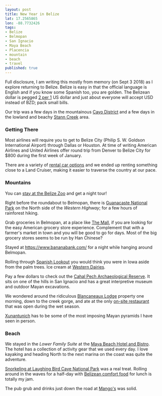 ```yaml
---
layout: post
title: New Year in Belize
lat: 17.2565865
lon: -88.7732426
tags:
- Belize
- Belmopan
- San Ignacio
- Maya Beach
- Placencia
- mountain
- beach
- travel
published: true
---
```

Full disclosure, I am writing this mostly from memory (on Sept 3 2018) as I explore returning to Belize.
Belize is easy in that the official language is English and if you know some Spanish too, you are golden.
The Belizean dollar is pegged [2 per 1](https://www.xe.com/currencycharts/?from=USD&to=BZD&view=10Y) US dollar
and just about everyone will accept USD instead of BZD; pack small bills.

Our trip was a few days in the mountainous [Cayo District](https://en.wikipedia.org/wiki/Cayo_District)
and a few days in the lowland and beachy [Stann Creek](https://en.wikipedia.org/wiki/Stann_Creek_District) area.

### Getting There
Most airlines will require you to get to Belize City (Philip S. W. Goldson International Airport)
through Dallas or Houston. At time of writing American Airlines and United Airlines offer round trip
from Denver to Belize City for $800 during the first week of January.

There are a variety of [rental car options](http://www.pgiabelize.com/passenger-info/travel-and-ground-transportation/)
and we ended up renting something close to a Land Cruiser, making it easier to traverse the country at our pace.

### Mountains
You can [stay at the Belize Zoo](http://www.belizezoo.org/accommodation/accommodations.html) and get a night tour!

Right before the roundabout to Belmopan, there is [Guanacaste National Park](https://goo.gl/maps/QQDwGgNMzpS2) on
the North side of the _Western Highway_; for a few hours of rainforest hiking.

Grab groceries in Belmopan, at a place like [The Mall](https://goo.gl/maps/ffNdQDC3Bvx),
if you are looking for the easy American grocery store experience. Complement that with a farmer's market in town
and you will be good to go for days. Most of the big grocery stores seems to be run by Han Chinese?

Stayed at <https://www.bananabank.com/> for a night while hanging around Belmopan.

Rolling through [Spanish Lookout](http://www.spanishlookout.bz/) you would think you were in Iowa aside from the
palm trees. Ice cream at [Western Dairies](https://goo.gl/maps/kZ9aEonmNGJ2). 

Pay a few dollars to check out the [Cahal Pech Archaeological Reserve](https://goo.gl/maps/8mN1t78biD32).
It sits on one of the hills in San Ignacio and has a great interpretive museum and outdoor Mayan excavations.

We wondered around the ridiculous [Blancaneaux Lodge](https://goo.gl/maps/XbwnVjgkr3x) property one morning, down to the creek gorge,
and ate at the only [on-site restaurant](https://www.thefamilycoppolahideaways.com/en/blancaneaux-lodge/dining/montagna-ristorante)
that was open during the wet season.

[Xunantunich](https://goo.gl/maps/H8PHdWQjscv) has to be some of the most imposing Mayan pyramids I have seen in person.

### Beach
We stayed in the _Lower Family Suite_ at the [Maya Beach Hotel and Bistro](http://www.mayabeachhotel.com/?page_id=245).
The hotel has a collection of activity gear that we used every day. I love kayaking and heading North to the next
marina on the coast was quite the adventure.

[Snorkeling at Laughing Bird Caye National Park](https://www.tripadvisor.com/AttractionProductDetail-g291977-d11483264-Snorkeling_Adventure_at_Laughing_Bird_Caye_National_Park-Placencia_Stann_Creek.html)
was a real treat. Rolling around in the waves for a half-day with
[Belizean comfort food](http://www.myglobalkitchens.com/2011/11/belizian-chicken-%E2%80%93-the-ultimate-comfort-food/)
for lunch is totally my jam.

The pub grub and drinks just down the road at [Mango's](https://goo.gl/maps/bq2gSuL53wK2) was solid.
